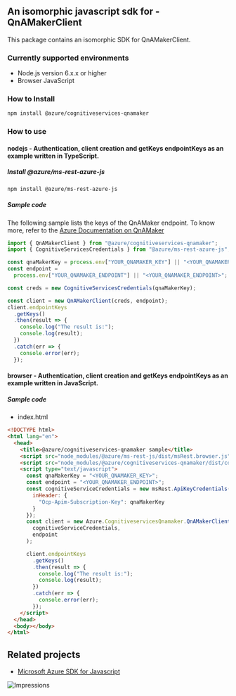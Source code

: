 ## An isomorphic javascript sdk for - QnAMakerClient

This package contains an isomorphic SDK for QnAMakerClient.

### Currently supported environments

- Node.js version 6.x.x or higher
- Browser JavaScript

### How to Install

```bash
npm install @azure/cognitiveservices-qnamaker
```

### How to use

#### nodejs - Authentication, client creation and getKeys endpointKeys as an example written in TypeScript.

##### Install @azure/ms-rest-azure-js

```bash
npm install @azure/ms-rest-azure-js
```

##### Sample code
The following sample lists the keys of the QnAMaker endpoint. To know more, refer to the [Azure Documentation on QnAMaker](https://docs.microsoft.com/en-us/azure/cognitive-services/qnamaker/)

```typescript
import { QnAMakerClient } from "@azure/cognitiveservices-qnamaker";
import { CognitiveServicesCredentials } from "@azure/ms-rest-azure-js";

const qnaMakerKey = process.env["YOUR_QNAMAKER_KEY"] || "<YOUR_QNAMAKER_KEY>";
const endpoint =
  process.env["YOUR_QNAMAKER_ENDPOINT"] || "<YOUR_QNAMAKER_ENDPOINT>";

const creds = new CognitiveServicesCredentials(qnaMakerKey);

const client = new QnAMakerClient(creds, endpoint);
client.endpointKeys
  .getKeys()
  .then(result => {
    console.log("The result is:");
    console.log(result);
  })
  .catch(err => {
    console.error(err);
  });
```

#### browser - Authentication, client creation and getKeys endpointKeys as an example written in JavaScript.

##### Sample code

- index.html
```html
<!DOCTYPE html>
<html lang="en">
  <head>
    <title>@azure/cognitiveservices-qnamaker sample</title>
    <script src="node_modules/@azure/ms-rest-js/dist/msRest.browser.js"></script>
    <script src="node_modules/@azure/cognitiveservices-qnamaker/dist/cognitiveservices-qnamaker.js"></script>
    <script type="text/javascript">
      const qnaMakerKey = "<YOUR_QNAMAKER_KEY>";
      const endpoint = "<YOUR_QNAMAKER_ENDPOINT>";
      const cognitiveServiceCredentials = new msRest.ApiKeyCredentials({
        inHeader: {
          "Ocp-Apim-Subscription-Key": qnaMakerKey
        }
      });
      const client = new Azure.CognitiveservicesQnamaker.QnAMakerClient(
        cognitiveServiceCredentials,
        endpoint
      );

      client.endpointKeys
        .getKeys()
        .then(result => {
          console.log("The result is:");
          console.log(result);
        })
        .catch(err => {
          console.error(err);
        });
    </script>
  </head>
  <body></body>
</html>
```

## Related projects

- [Microsoft Azure SDK for Javascript](https://github.com/Azure/azure-sdk-for-js)

![Impressions](https://azure-sdk-impressions.azurewebsites.net/api/impressions/azure-sdk-for-js/sdk/cognitiveservices/cognitiveservices-qnamaker/README.png)
